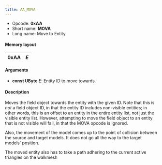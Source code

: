```yaml
---
title: AA_MOVA
---
```


-   Opcode: **0xAA**
-   Short name: **MOVA**
-   Long name: Move to Entity

#### Memory layout

| 0xAA | *E* |
|------|-----|

#### Arguments

-   **const UByte** *E*: Entity ID to move towards.

#### Description

Moves the field object towards the entity with the given ID. Note that this is *not* a field object ID, in that the entity ID includes non-visible entities; in other words, this is an offset to an entity in the entire entity list, not just the visible entity list. However, attempting to move the field object to an entity that is not visible will fail, in that the MOVA opcode is ignored.

Also, the movement of the model comes up to the point of collision between the source and target models. It does not go all the way to the target models' position.

The moved entity also has to take a path adhering to the current active triangles on the walkmesh
